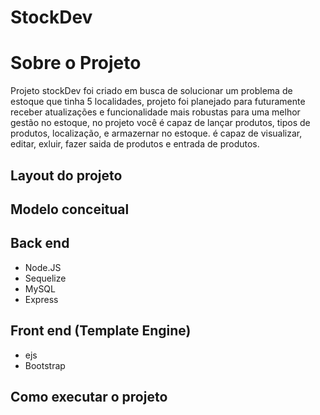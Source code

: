 # StockDev

# Sobre o Projeto
Projeto stockDev foi criado em busca de solucionar um problema de estoque que tinha 5 localidades, projeto foi planejado para futuramente receber atualizações e funcionalidade mais robustas para uma melhor gestão no estoque, no projeto você é capaz de lançar produtos, tipos de produtos, localização, e armazernar no estoque. é capaz de visualizar, editar, exluir, fazer saida de produtos e entrada de produtos.

## Layout do projeto

## Modelo conceitual

## Back end
- Node.JS
- Sequelize
- MySQL
- Express

## Front end (Template Engine)
- ejs
- Bootstrap

## Como executar o projeto
